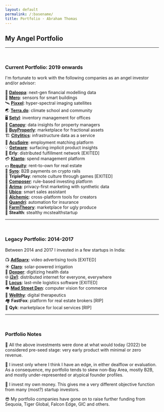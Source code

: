 ```yaml
---
layout: default
permalink: /:basename/
title: Portfolio · Abraham Thomas
---
```


## My Angel Portfolio

----

<br/>

### Current Portfolio: 2019 onwards

I'm fortunate to work with the following companies as an angel investor and/or advisor:

🧠 **[Daloopa](https://www.daloopa.com)**: next-gen financial modelling data  
🏢 **[Mero](https://mero.co)**: sensors for smart buildings  
🛰 **[Pixxel](https://www.pixxel.space)**: hyper-spectral imaging satellites  
🌏 **[Terra.do](https://terra.do)**: climate school and community  
🖥️ **[Setyl](https://www.setyl.com)**: inventory management for offices  
🏫 **[Canopy](https://www.canopyanalytics.com)**: data insights for property managers  
🏡 **[BuyProperly](https://buyproperly.ca)**: marketplace for fractional assets  
🏗️ **[Citylitics](https://citylitics.com)**: infrastructure data as a service  
🤝 **[AcuSpire](https://acuspire.ai)**: employment matching platform  
💡 **[Getware](https://www.getware.ai)**: surfacing implicit product insights  
🚚 **Erly**: distributed fulfillment network [EXITED]      
💳 **[Klanto](https://www.klanto.com)**: spend management platform  
💵 **[Requity](https://www.requityhomes.com)**: rent-to-own for real estate  
🧾 **[Syro](https://www.syro.com)**: B2B payments on crypto rails    
🎲 **TriplePlay**: remote culture through games [EXITED]    
🎼 **[Composer](https://www.composer.trade)**: rule-based investing platform  
🛒 **[Arima](https://www.arimadata.com)**: privacy-first marketing with synthetic data   
📧 **[Ubico](https://www.ubico.io)**: smart sales assistant  
🎥 **[Alchemic](https://www.alchemic.ca)**: cross-platform tools for creators  
🤖 **[Quandri](https://quandri.io)**: automation for insurance  
🍅 **[FarmTheory](https://www.farmtheory.in/home)**: marketplace for ugly produce  
🥷 **Stealth**: stealthy mcstealthstartup  


----

<br/>

### Legacy Portfolio: 2014-2017

Between 2014 and 2017 I invested in a few startups in India:

📺 **[AdSparx](https://www.adsparx.com)**: video advertising tools [EXITED]  
☀️ **[Claro](https://www.claroenergy.in)**: solar-powered irrigation  
🔬 **[Doxper](http://doxper.com)**: digitizing health data  
🌐 **[i2e1](https://i2e1.com)**: distributed internet for everyone, everywhere  
🚛 **[Locus](https://locus.sh)**: last-mile logistics software [EXITED]  
👁️ **[Mad Street Den](https://www.madstreetden.com)**: computer vision for commerce  
💊 **[Wellthy](https://wellthytherapeutics.com)**: digital therapeutics  
🏘️ **FastFox**: platform for real estate brokers [RIP]  
🧰 **Qyk**: marketplace for local services [RIP]  


----

<br/>

### Portfolio Notes

🌱 All the above investments were done at what would today (2022) be considered pre-seed stage: very early product with minimal or zero revenue.

🧭 I invest only where I think I have an edge, in either dealflow or evaluation.  As a consequence, my portfolio tends to skew non-Bay Area, mostly B2B, and mostly under-represented or atypical founder profiles.

🎯 I invest my own money.  This gives me a very different objective function from many (most?) startup investors. 

😎 My portfolio companies have gone on to raise further funding from Sequoia, Tiger Global, Falcon Edge, GIC and others. 


<!--
In addition to investing directly in startups, I am an LP in and advisor to [GrowX Ventures](http://www.growxventures.com/), who I believe to be India's best seed-stage venture capital firm.  
-->

<br/>
<br/>